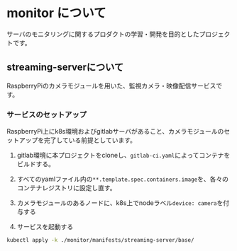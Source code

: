 # monitor について

サーバのモニタリングに関するプロダクトの学習・開発を目的としたプロジェクトです。

## streaming-serverについて  

RaspberryPiのカメラモジュールを用いた、監視カメラ・映像配信サービスです。

### サービスのセットアップ   
RaspberryPi上にk8s環境およびgitlabサーバがあること、カメラモジュールのセットアップを完了している前提としています。  

1) gitlab環境に本プロジェクトをcloneし、`gitlab-ci.yaml`によってコンテナをビルドする。  

2) すべてのyamlファイル内の`**.template.spec.containers.image`を、各々のコンテナレジストリに設定し直す。

3) カメラモジュールのあるノードに、k8s上でnodeラベル`device: camera`を付与する

4) サービスを起動する
```sh
kubectl apply -k ./monitor/manifests/streaming-server/base/
```
